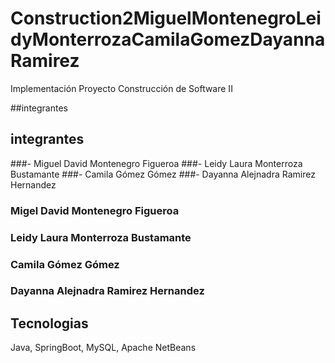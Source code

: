 # Construction2MiguelMontenegroLeidyMonterrozaCamilaGomezDayannaRamirez

Implementación Proyecto Construcción de Software II

##integrantes 
## integrantes 

###- Miguel David Montenegro Figueroa
###- Leidy Laura Monterroza Bustamante 
###- Camila Gómez Gómez 
###- Dayanna Alejnadra Ramirez Hernandez
### Migel David Montenegro Figueroa
### Leidy Laura Monterroza Bustamante
### Camila Gómez Gómez 
### Dayanna Alejnadra Ramirez Hernandez

## Tecnologias
Java, SpringBoot, MySQL, Apache NetBeans 
